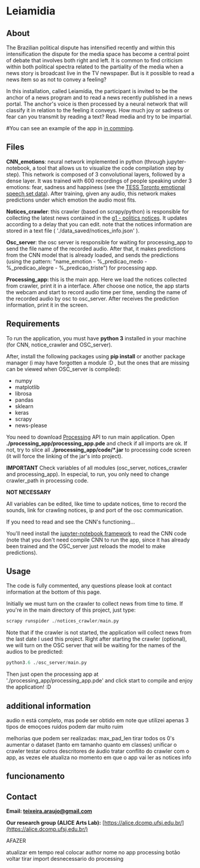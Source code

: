 Leiamidia
====================


About
------
The Brazilian political dispute has intensified recently and within this intensification the dispute for the media space has become a central point of debate that involves both right and left. 
It is common to find criticism within both political spectra related to the partiality of the media when a news story is broadcast live in the TV newspaper. 
But is it possible to read a news item so as not to convey a feeling? 

In this installation, called Leiamídia, the participant is invited to be the anchor of a news program and to read a news recently published in a news portal. 
The anchor's voice is then processed by a neural network that will classify it in relation to the feeling it conveys. 
How much joy or sadness or fear can you transmit by reading a text? Read media and try to be impartial.

#You can see an example of the app in [in comming](https://www.youtube.com/channel/UCvXRe3UjqHNDnKvTpAOLyeA/featured).




Files
-----
<b>CNN_emotions</b>: neural network implemented in python (through jupyter-notebook, a tool that allows us to visualize the code compilation step by step). This network is composed of 3 convolutional layers, followed by a dense layer. It was trained with 600 recordings of people speaking under 3 emotions: fear, sadness and happiness (see the [TESS Toronto emotional speech set data](https://www.kaggle.com/ejlok1/toronto-emotional-speech-set-tess)). After training, given any audio, this network makes predictions under which emotion the audio most fits.


<b>Notices_crawler</b>: this crawler (based on scrapy/python) is responsible for collecting the latest news contained in the [g1 - politics notices](https://g1.globo.com/politica/). It updates according to a delay that you can edit. note that the notices information are stored in a text file ( './data_saved/notices_info.json' ).


<b>Osc_server</b>: the osc server is responsible for waiting for processing_app to send the file name of the recorded audio. After that, it makes predictions from the CNN model that is already loaded, and sends the predictions (using the pattern: "name_emotion - %_predicao_medo - %_predicao_alegre - %_predicao_triste") for processing app.


<b>Processing_app: </b> this is the main app. Here we load the notices collected from crawler, print it in a interface. After choose one notice, the app starts the webcam and start to record audio time per time, sending the name of the recorded audio by osc to osc_server. After receives the prediction information, print it in the screen.




Requirements
-----------------
To run the application, you must have <b>python 3</b> installed in your machine (for CNN, notice_crawler and OSC_server). 


After, install the following packages using <b>pip install</b> or another package manager (i may have forgotten a module :D , but the ones that are missing can be viewed when OSC_server is compiled):

* numpy
* matplotlib
* librosa 
* pandas
* sklearn
* keras
* scrapy
* news-please



You need to download [Processing](https://processing.org/download/) API to run main application.
Open <b>./processing_app/processing_app.pde</b> and check if all imports are ok.
If not, try to slice all <b>./processing_app/code/*.jar</b> to processing code screen (it will force the linking of the jar's into project).



<b>IMPORTANT</b>
Check variables of all modules (osc_server, notices_crawler and processing_app).
In especial, to run, you only need to change crawler_path in processing code.



<b>NOT NECESSARY</b>

All variables can be edited, like time to update notices, time to record the sounds, link for crawling notices, ip and port of the osc communication.


If you need to read and see the CNN's functioning...


You'll need install the [jupyter-notebook framework](https://jupyter.org/install) to read the CNN code (note that you don't need compile CNN to run the app, since it has already been trained and the OSC_server just reloads the model to make predictions).



Usage
------

The code is fully commented, any questions please look at contact information at the bottom of this page.


Initially we must turn on the crawler to collect news from time to time. If you're in the main directory of this project, just type:

```python
scrapy runspider ./notices_crawler/main.py 
```


Note that if the crawler is not started, the application will collect news from the last date I used this project.
Right after starting the crawler (optional), we will turn on the OSC server that will be waiting for the names of the audios to be predicted:

```python
python3.6 ./osc_server/main.py
```


Then just open the processing app at './processing_app/processing_app.pde' and click start to compile and enjoy the application! :D



additional information
-----------------------


audio n está completo, mas pode ser obtido em
note que utilizei apenas 3 tipos de emoçoes
ruidos podem dar muito ruim


melhorias que podem ser realizadas:
max_pad_len tirar todos os 0's
aumentar o dataset (tanto em tamanho quanto em classes)
unificar o crawler
testar outros descritores de áudio
tratar conflito do crawler com o app, as vezes ele atualiza no momento em que o app vai ler as notices info

funcionamento
--------------



Contact
--------

<b>Email: teixeira.araujo@gmail.com</b>

<b>Our research group (ALICE Arts Lab):</b> [https://alice.dcomp.ufsj.edu.br/](https://alice.dcomp.ufsj.edu.br/)













AFAZER

atualizar em tempo real
colocar author nome no app processing
botão voltar
tirar import desnecessario do processing

